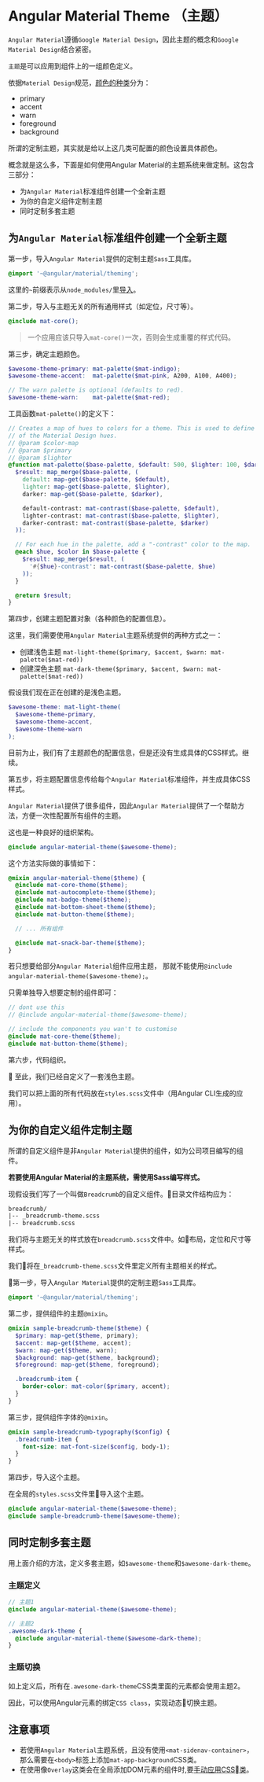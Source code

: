 # Angular Material Theme （主题）

`Angular Material`遵循`Google Material Design`，因此主题的概念和`Google Material Design`结合紧密。

`主题`是可以应用到组件上的一组颜色定义。

依据`Material Design`规范，[颜色的种类](https://material.io/design/color/the-color-system.html)分为：

- primary
- accent
- warn
- foreground
- background

所谓的定制主题，其实就是给以上这几类可配置的颜色设置具体颜色。

概念就是这么多，下面是如何使用Angular Material的主题系统来做定制。这包含三部分：

- 为`Angular Material`标准组件创建一个全新主题
- 为你的自定义组件定制主题
- 同时定制多套主题

## 为`Angular Material`标准组件创建一个全新主题

第一步，导入`Angular Material`提供的定制主题`Sass`工具库。

```scss
@import '~@angular/material/theming';
```

这里的`~`前缀表示从`node_modules/`里[导入](https://github.com/webpack-contrib/sass-loader#imports)。

第二步，导入与主题无关的所有通用样式（如定位，尺寸等）。

```scss
@include mat-core();
```

> 一个应用应该只导入`mat-core()`一次，否则会生成重覆的样式代码。

第三步，确定主题颜色。

```scss
$awesome-theme-primary: mat-palette($mat-indigo);
$awesome-theme-accent:  mat-palette($mat-pink, A200, A100, A400);

// The warn palette is optional (defaults to red).
$awesome-theme-warn:    mat-palette($mat-red);
```

工具函数`mat-palette()`的定义下：

```scss
// Creates a map of hues to colors for a theme. This is used to define a theme palette in terms
// of the Material Design hues.
// @param $color-map
// @param $primary
// @param $lighter
@function mat-palette($base-palette, $default: 500, $lighter: 100, $darker: 700) {
  $result: map_merge($base-palette, (
    default: map-get($base-palette, $default),
    lighter: map-get($base-palette, $lighter),
    darker: map-get($base-palette, $darker),

    default-contrast: mat-contrast($base-palette, $default),
    lighter-contrast: mat-contrast($base-palette, $lighter),
    darker-contrast: mat-contrast($base-palette, $darker)
  ));

  // For each hue in the palette, add a "-contrast" color to the map.
  @each $hue, $color in $base-palette {
    $result: map_merge($result, (
      '#{$hue}-contrast': mat-contrast($base-palette, $hue)
    ));
  }

  @return $result;
}
```

第四步，创建主题配置对象（各种颜色的配置信息）。

这里，我们需要使用`Angular Material`主题系统提供的两种方式之一：

- 创建浅色主题 `mat-light-theme($primary, $accent, $warn: mat-palette($mat-red))`
- 创建深色主题 `mat-dark-theme($primary, $accent, $warn: mat-palette($mat-red))`

假设我们现在正在创建的是浅色主题。

```scss
$awesome-theme: mat-light-theme(
  $awesome-theme-primary,
  $awesome-theme-accent,
  $awesome-theme-warn
);
```

目前为止，我们有了主题颜色的配置信息，但是还没有生成具体的CSS样式。继续。

第五步，将主题配置信息传给每个`Angular Material`标准组件，并生成具体CSS样式。

`Angular Material`提供了很多组件，因此`Angular Material`提供了一个帮助方法，方便一次性配置所有组件的主题。

这也是一种良好的组织架构。

```scss
@include angular-material-theme($awesome-theme);
```

这个方法实际做的事情如下：

```scss
@mixin angular-material-theme($theme) {
  @include mat-core-theme($theme);
  @include mat-autocomplete-theme($theme);
  @include mat-badge-theme($theme);
  @include mat-bottom-sheet-theme($theme);
  @include mat-button-theme($theme);

  // ... 所有组件

  @include mat-snack-bar-theme($theme);
}
```

若只想要给部分`Angular Material`组件应用主题，
那就不能使用`@include angular-material-theme($awesome-theme);`。

只需单独导入想要定制的组件即可：

```scss
// dont use this
// @include angular-material-theme($awesome-theme);

// include the components you wan't to customise
@include mat-core-theme($theme);
@include mat-button-theme($theme);
```

第六步，代码组织。

:tada: 至此，我们已经自定义了一套浅色主题。

我们可以把上面的所有代码放在`styles.scss`文件中（用Angular CLI生成的应用）。

## 为你的自定义组件定制主题

所谓的自定义组件是非`Angular Material`提供的组件，如为公司项目编写的组件。

**若要使用Angular Material的主题系统，需使用Sass编写样式。**

现假设我们写了一个叫做`Breadcrumb`的自定义组件。目录文件结构应为：

```txt
breadcrumb/
|-- _breadcrumb-theme.scss
|-- breadcrumb.scss
```

我们将与主题无关的样式放在`breadcrumb.scss`文件中。如布局，定位和尺寸等样式。

我们将在`_breadcrumb-theme.scss`文件里定义所有主题相关的样式。

第一步，导入`Angular Material`提供的定制主题`Sass`工具库。

```scss
@import '~@angular/material/theming';
```

第二步，提供组件的主题`@mixin`。

```scss
@mixin sample-breadcrumb-theme($theme) {
  $primary: map-get($theme, primary);
  $accent: map-get($theme, accent);
  $warn: map-get($theme, warn);
  $background: map-get($theme, background);
  $foreground: map-get($theme, foreground);

  .breadcrumb-item {
    border-color: mat-color($primary, accent);
  }
}
```

第三步，提供组件字体的`@mixin`。

```scss
@mixin sample-breadcrumb-typography($config) {
  .breadcrumb-item {
    font-size: mat-font-size($config, body-1);
  }
}
```

第四步，导入这个主题。

在全局的`styles.scss`文件里导入这个主题。

```scss
@include angular-material-theme($awesome-theme);
@include sample-breadcrumb-theme($awesome-theme);
```

## 同时定制多套主题

用上面介绍的方法，定义多套主题，如`$awesome-theme`和`$awesome-dark-theme`。

### 主题定义

```scss
// 主题1
@include angular-material-theme($awesome-theme);

// 主题2
.awesome-dark-theme {
  @include angular-material-theme($awesome-dark-theme);
}
```

### 主题切换

如上定义后，所有在`.awesome-dark-theme`CSS类里面的元素都会使用主题2。

因此，可以使用Angular元素的绑定`CSS class`，实现动态切换主题。

## 注意事项

- 若使用`Angular Material`主题系统，且没有使用`<mat-sidenav-container>`，那么需要在`<body>`标签上添加`mat-app-background`CSS类。
- 在使用像`Overlay`这类会在全局添加DOM元素的组件时,要[手动应用CSS类](https://material.angular.io/guide/theming#multiple-themes)。
